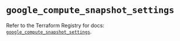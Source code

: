 # `google_compute_snapshot_settings`

Refer to the Terraform Registry for docs: [`google_compute_snapshot_settings`](https://registry.terraform.io/providers/hashicorp/google/6.42.0/docs/resources/compute_snapshot_settings).
